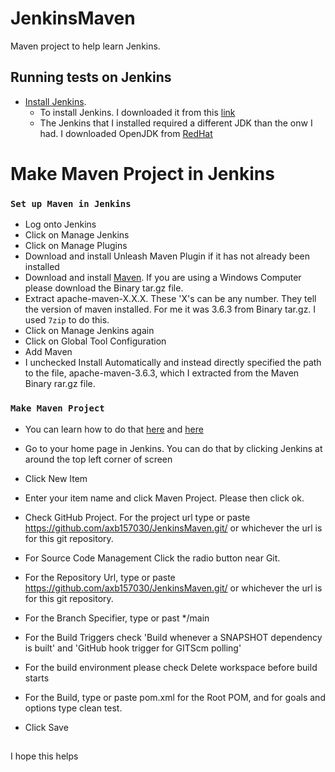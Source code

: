 # JenkinsMaven
Maven project to help learn Jenkins.

## Running tests on Jenkins
* [Install Jenkins](https://www.youtube.com/watch?v=1y8RsUbxtAw&t=382s).
  * To install Jenkins. I downloaded it from this [link](https://www.jenkins.io/download/)
  * The Jenkins that I installed required a different JDK than the onw I had. I downloaded OpenJDK from [RedHat](https://developers.redhat.com/products/openjdk/download)
# Make Maven Project in Jenkins
### `Set up Maven in Jenkins`
* Log onto Jenkins
* Click on Manage Jenkins
* Click on Manage Plugins
* Download and install Unleash Maven Plugin if it has not already been installed
* Download and install [Maven](https://maven.apache.org/download.cgi). If you are using a Windows Computer please download the Binary tar.gz file.
* Extract apache-maven-X.X.X. These 'X's can be any number. They tell the version of maven installed. For me it was 3.6.3 from Binary tar.gz. I used `7zip` to do this. 
* Click on Manage Jenkins again
* Click on Global Tool Configuration
* Add Maven
 * I unchecked Install Automatically and instead directly specified the path to the file, apache-maven-3.6.3, which I extracted from the Maven Binary rar.gz file.
### `Make Maven Project` 
* You can learn how to do that [here](https://www.youtube.com/watch?v=BfJvxGs-HxQ&t=317s) and [here](https://www.youtube.com/watch?v=pwP9zimYec4&t=522s)
* Go to your home page in Jenkins. You can do that by clicking Jenkins at around the top left corner of screen
* Click New Item
* Enter your item name and click Maven Project. Please then click ok.
* Check GitHub Project. For the project url type or paste https://github.com/axb157030/JenkinsMaven.git/ or whichever the url is for this git repository.
* For Source Code Management Click the radio button near Git. 
 * For the Repository Url, type or paste https://github.com/axb157030/JenkinsMaven.git/ or whichever the url is for this git repository.
 * For the Branch Specifier, type or past */main
* For the Build Triggers check 'Build whenever a SNAPSHOT dependency is built' and 'GitHub hook trigger for GITScm polling'
* For the build environment please check Delete workspace before build starts
* For the Build, type or paste pom.xml for the Root POM, and for goals and options type clean test.

* Click Save
##
I hope this helps

